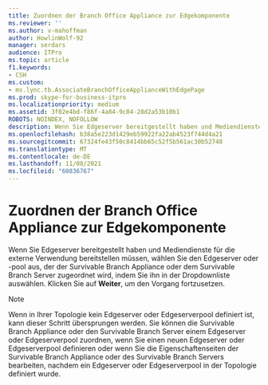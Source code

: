 ```yaml
---
title: Zuordnen der Branch Office Appliance zur Edgekomponente
ms.reviewer: ''
ms.author: v-mahoffman
author: HowlinWolf-92
manager: serdars
audience: ITPro
ms.topic: article
f1.keywords:
- CSH
ms.custom:
- ms.lync.tb.AssociateBranchOfficeApplianceWithEdgePage
ms.prod: skype-for-business-itpro
ms.localizationpriority: medium
ms.assetid: 3f02e4bd-f86f-4a84-9c04-28d2a53b10b1
ROBOTS: NOINDEX, NOFOLLOW
description: Wenn Sie Edgeserver bereitgestellt haben und Mediendienste für die externe Verwendung bereitstellen müssen, wählen Sie den Edgeserver oder -pool aus, der der Survivable Branch Appliance oder dem Survivable Branch Server zugeordnet wird, indem Sie ihn in der Dropdownliste auswählen. Klicken Sie auf Weiter, um den Vorgang fortzusetzen.
ms.openlocfilehash: b38a5e223d1429eb59922fa22ab4523f744d4a21
ms.sourcegitcommit: 67324fe43f50c8414bb65c52f5b561ac30b52748
ms.translationtype: MT
ms.contentlocale: de-DE
ms.lasthandoff: 11/08/2021
ms.locfileid: "60836767"
---
```

# <a name="associate-branch-office-appliance-with-edge"></a>Zuordnen der Branch Office Appliance zur Edgekomponente
 
Wenn Sie Edgeserver bereitgestellt haben und Mediendienste für die externe Verwendung bereitstellen müssen, wählen Sie den Edgeserver oder -pool aus, der der Survivable Branch Appliance oder dem Survivable Branch Server zugeordnet wird, indem Sie ihn in der Dropdownliste auswählen. Klicken Sie auf **Weiter**, um den Vorgang fortzusetzen.
  
> [!NOTE]
> Wenn in Ihrer Topologie kein Edgeserver oder Edgeserverpool definiert ist, kann dieser Schritt übersprungen werden. Sie können die Survivable Branch Appliance oder den Survivable Branch Server einem Edgeserver oder Edgeserverpool zuordnen, wenn Sie einen neuen Edgeserver oder Edgeserverpool definieren oder wenn Sie die Eigenschaftenseiten der Survivable Branch Appliance oder des Survivable Branch Servers bearbeiten, nachdem ein Edgeserver oder Edgeserverpool in der Topologie definiert wurde. 
  

